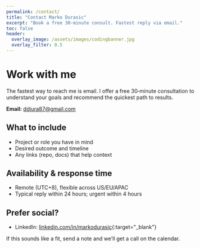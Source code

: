 ```yaml
---
permalink: /contact/
title: "Contact Marko Durasic"
excerpt: "Book a free 30‑minute consult. Fastest reply via email."
toc: false
header:
  overlay_image: /assets/images/codingbanner.jpg
  overlay_filter: 0.5
---
```


# Work with me

The fastest way to reach me is email. I offer a free 30‑minute consultation to understand your goals and recommend the quickest path to results.

**Email:** [ddjura87@gmail.com](mailto:ddjura87@gmail.com?subject=Free%20consultation%20with%20Marko&body=Hi%20Marko%2C%0A%0AProject%20summary%3A%20%0ADesired%20outcome%20%2F%20success%20criteria%3A%20%0ATimeline%20%2F%20constraints%3A%20%0APreferred%20contact%3A%20%0A%0AThanks!)

## What to include
- Project or role you have in mind
- Desired outcome and timeline
- Any links (repo, docs) that help context

## Availability & response time
- Remote (UTC+8), flexible across US/EU/APAC
- Typical reply within 24 hours; urgent within 4 hours

## Prefer social?
- LinkedIn: [linkedin.com/in/markodurasic](https://www.linkedin.com/in/markodurasic/){:target="_blank"}

If this sounds like a fit, send a note and we’ll get a call on the calendar.